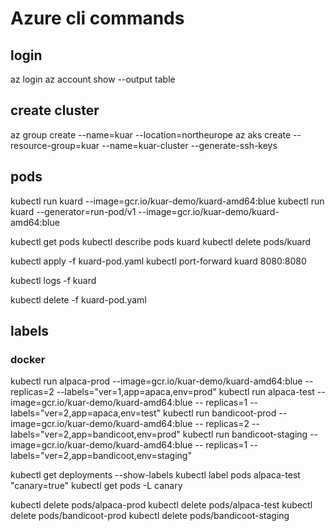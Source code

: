 # Azure cli commands

## login
az login
az account show --output table

## create cluster
az group create --name=kuar --location=northeurope
az aks create --resource-group=kuar --name=kuar-cluster --generate-ssh-keys

## pods

kubectl run kuard --image=gcr.io/kuar-demo/kuard-amd64:blue
kubectl run kuard --generator=run-pod/v1 --image=gcr.io/kuar-demo/kuard-amd64:blue

kubectl get pods
kubectl describe pods kuard
kubectl delete pods/kuard


kubectl apply -f kuard-pod.yaml
kubectl port-forward kuard 8080:8080

kubectl logs -f kuard

kubectl delete -f kuard-pod.yaml


## labels

### docker
kubectl run alpaca-prod --image=gcr.io/kuar-demo/kuard-amd64:blue -- replicas=2 --labels="ver=1,app=apaca,env=prod"
kubectl run alpaca-test --image=gcr.io/kuar-demo/kuard-amd64:blue -- replicas=1 --labels="ver=2,app=apaca,env=test"
kubectl run bandicoot-prod --image=gcr.io/kuar-demo/kuard-amd64:blue -- replicas=2 --labels="ver=2,app=bandicoot,env=prod"
kubectl run bandicoot-staging --image=gcr.io/kuar-demo/kuard-amd64:blue -- replicas=1 --labels="ver=2,app=bandicoot,env=staging"

kubectl get deployments --show-labels
kubectl label pods alpaca-test "canary=true"
kubectl get pods -L canary

kubectl delete pods/alpaca-prod
kubectl delete pods/alpaca-test
kubectl delete pods/bandicoot-prod
kubectl delete pods/bandicoot-staging

